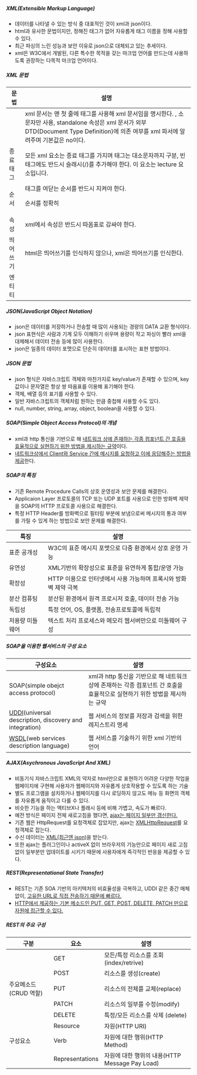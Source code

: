 ##### XML(Extensible Markup Language)

- 데이터를 나타낼 수 있는 방식 중 대표적인 것이 xml과 json이다.
- html과 유사한 문법이지만, 정해진 태그가 없어 자유롭게 태그 이름을 정해 사용할 수 있다.
- 최근 파싱의 느린 성능과 보안 이유로 json으로 대체되고 있는 추세이다.
- xml은 W3C에서 개발된, 다른 특수한 목적을 갖는 마크업 언어를 만드는데 사용하도록 권장하는 다목적 마크업 언어이다.



##### XML 문법

| 문법      | 설명                                                         |
| --------- | ------------------------------------------------------------ |
| <xml>     | xml 문서는 맨 첫 줄에 <xml> 태그를 사용해 xml 문서임을 명시한다. <?xml version="XML 문서 버전" encoding="문자셋" standalone="yes\|no"?>, 소문자만 사용, standalone 속성은 xml 문서가 외부 DTD(Document Type Definition)에 의존 여부를 xml 파서에 알려주며 기본값은 no이다. |
| 종료 태그 | 모든 xml 요소는 종료 태그를 가지며 태그는 대소문자까지 구분, 빈 태그에도 반드시 슬래시(/)를 추가해야 한다. <lecture>이 요소는 lecture 요소입니다.</lecture> |
| 순서      | 태그를 여닫는 순서를 반드시 지켜야 한다. <p><string>순서를 정확히</string></p> |
| 속성      | xml에서 속성은 반드시 따옴표로 감싸야 한다. <student name="장길산"> |
| 띄어쓰기  | html은 띄어쓰기를 인식하지 않으나, xml은 띄어쓰기를 인식한다. |
| 엔티티    |                                                              |



##### JSON(JavaScript Object Notation)

- json은 데이터를 저장하거나 전송할 때 많이 사용되는 경량의 DATA 교환 형식이다.
- json 표현식은 사람과 기계 모두 이해하기 쉬우며 용량이 작고 파싱이 빨라 xml을 대체해서 데이터 전송 등에 많이 사용한다.
- json은 일종의 데이터 포맷으로 단순히 데이터를 표시하는 표현 방법이다.



##### JSON 문법

- json 형식은 자바스크립트 객체와 마찬가지로 key/value가 존재할 수 있으며, key 값이나 문자열은 항상 쌍 따옴표를 이용해 표기해야 한다.
- 객체, 배열 등의 표기를 사용할 수 있다.
- 일반 자바스크립트의 객체처럼 원하는 만큼 중첩해 사용할 수도 있다.
- null, number, string, array, object, boolean을 사용할 수 있다.



##### SOAP(Simple Object Access Protocol)의 개념

- xml과 http 통신을 기반으로 해 <u>네트워크 상에 존재하는 각종 컴포넌트 간 호출을 효율적으로 실현하기 위한 방법을 제시하는 규약</u>이다.
- <u>네트워크상에서 Client와 Service 간에 메시지를 요청하고 이에 응답해주는 방법을 제공</u>한다.



##### SOAP의 특징

- 기존 Remote Procedure Calls의 상호 운영성과 보안 문제를 해결한다.
- Applicaion Layer 프로토콜의 TCP 또는 UDP 포트를 사용으로 인한 방화벽 제약을 SOAP의 HTTP 프로토콜 사용으로 해결한다.
- 특정 HTTP Header를 방화벽으로 필터링 부분에 보냄으로써 메시지의 통과 여부를 가릴 수 있게 하는 방법으로 보안 문제를 해결한다.

| 특징            | 설명                                                         |
| --------------- | ------------------------------------------------------------ |
| 표준 공개성     | W3C의 표준 메시지 포맷으로 다중 환경에서 상호 운영 가능      |
| 유연성          | XML기반의 확장성으로 표준을 유연하게 통합/운영 가능          |
| 확장성          | HTTP 이용으로 인터넷에서 사용 가능하며 프록시와 방화벽 제약 극복 |
| 분산 컴퓨팅     | 분산된 환경에서 원격 프로시저 호출, 데이터 전송 가능         |
| 독립성          | 특정 언어, OS, 플랫폼, 전송프로토콜에 독립적                 |
| 저용량 미들웨어 | 텍스트 처리 프로세스와 메모리 웹서버만으로 미들웨어 구성     |



##### SOAP을 이용한 웹서비스의 구성 요소

| 구성요소                                                     | 설명                                                         |
| ------------------------------------------------------------ | ------------------------------------------------------------ |
| SOAP(simple obejct access protocol)                          | xml과 http 통신을 기반으로 해 네트워크 상에 존재하는 각종 컴포넌트 간 호출을 효율적으로 실현하기 위한 방법을 제시하는 규약 |
| <u>UDDI</u>(universal description, discovery and integration) | 웹 서비스의 정보를 저장과 검색을 위한 레지스트리 명세        |
| <u>WSDL</u>(web services description language)               | 웹 서비스를 기술하기 위한 xml 기반의 언어                    |



##### AJAX(Asychronous JavaScript And XML)

- 비동기식 자바스크립트 XML의 약자로 html만으로 표현하기 어려운 다양한 작업을 웹페이지에 구현해 사용자가 웹페이지와 자유롭게 상호작용할 수 있도록 하는 기술
- 별도 프로그램을 설치하거나 웹페이지를 다시 로딩하지 않고도 메뉴 등 화면의 객체를 자유롭게 움직이고 다룰 수 있다.
- 비슷한 기능을 하는 액티브X나 플래시 등에 비해 가볍고, 속도가 빠르다.
- 예전 방식은 페이지 전체 새로고침을 했다면, <u>ajax는 페이지 일부만 갱신한다.</u>
- 기존 웹은 HttpRequest를 요청객체로 잡았지만, ajax는 <u>XMLHttpRequest</u>를 요청객체로 잡는다.
- 수신 데이터는 <u>XML(최근엔 json)</u>을 받는다.
- 또한 ajax는 플러그인이나 activeX 없이 브라우저의 기능만으로 페이지 새로 고침 없이 일부분만 업데이트를 시키기 때문에 사용자에게 즉각적인 반응을 제공할 수 있다.



##### REST(Representational State Transfer)

- REST는 기존 SOA 기반의 아키텍처의 비효율성을 극복하고, UDDI 같은 중간 매체 없이, <u>고유한 URL로 직접 전송하기 때문에 빠르다.</u>
- <u>HTTP에서 제공하는 기본 메소드인 PUT, GET, POST, DELETE, PATCH 만으로 자원에 접근할 수 있다.</u>



##### REST의 주요 구성

| 구분                  | 요소            | 설명                                           |
| --------------------- | --------------- | ---------------------------------------------- |
|                       | GET             | 모든/특정 리소스를 조회(index/retrive)         |
|                       | POST            | 리소스를 생성(create)                          |
| 주요메소드(CRUD 역할) | PUT             | 리소스의 전체를 교체(replace)                  |
|                       | PATCH           | 리소스의 일부를 수정(modify)                   |
|                       | DELETE          | 특정/모든 리소스를 삭제 (delete)               |
|                       | Resource        | 자원(HTTP URI)                                 |
| 구성요소              | Verb            | 자원에 대한 행위(HTTP Method)                  |
|                       | Representations | 자원에 대한 행위의 내용(HTTP Message Pay Load) |

